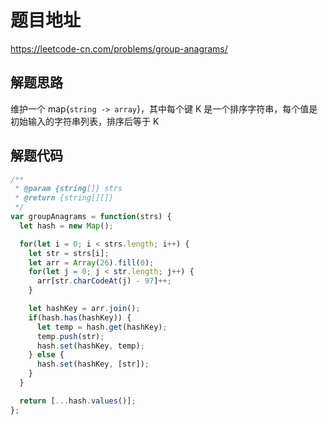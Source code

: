 # 题目地址

https://leetcode-cn.com/problems/group-anagrams/

## 解题思路

维护一个 map{`string -> array`}，其中每个键 K 是一个排序字符串，每个值是初始输入的字符串列表，排序后等于 K

## 解题代码

```js
/**
 * @param {string[]} strs
 * @return {string[][]}
 */
var groupAnagrams = function(strs) {
  let hash = new Map();

  for(let i = 0; i < strs.length; i++) {
    let str = strs[i];
    let arr = Array(26).fill(0);
    for(let j = 0; j < str.length; j++) {
      arr[str.charCodeAt(j) - 97]++;
    }

    let hashKey = arr.join();
    if(hash.has(hashKey)) {
      let temp = hash.get(hashKey);
      temp.push(str);
      hash.set(hashKey, temp);
    } else {
      hash.set(hashKey, [str]);
    }
  }

  return [...hash.values()];
};
```
